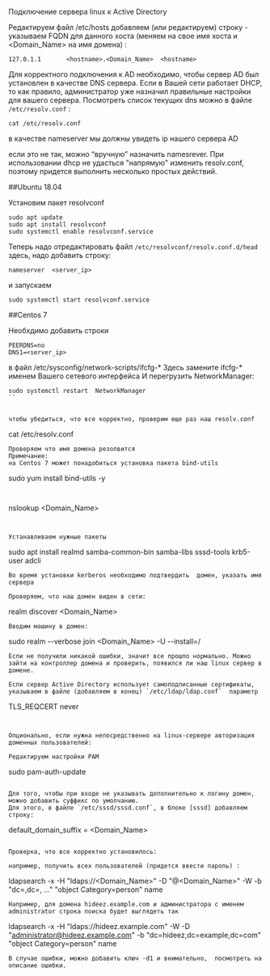 
Подключение сервера linux к Active Directory

Редактируем файл /etc/hosts добавляем (или редактируем) строку - указываем FQDN для данного хоста (меняем <hostname> на свое имя хоста и <Domain_Name> на имя домена)  :
```shell
127.0.1.1       <hostname>.<Domain_Name>  <hostname>
```
Для корректного подключения к AD необходимо,  чтобы сервер AD был установлен в качестве DNS сервера.
Если в Вашей сети работает DHCP, то как правило, администратор уже назначил
правильные настройки для вашего сервера. 
Посмотреть список текущих dns можно в файле `/etc/resolv.conf` :
```shell
cat /etc/resolv.conf 
```
в качестве nameserver
мы должны увидеть ip нашего сервера AD  

если это не так, можно “вручную” назначить namesrever. 
При использовании dhcp не удасться "напрямую" изменить resolv.conf, поэтому придется выполнить несколько простых действий.

##Ubuntu 18.04

Установим пакет resolvconf
```shell
sudo apt update
sudo apt install resolvconf
sudo systemctl enable resolvconf.service
```
Теперь надо отредактировать файл  `/etc/resolvconf/resolv.conf.d/head`
здесь, надо добавить строку:
```shell
nameserver  <server_ip>
```
и запускаем 
```shell
sudo systemctl start resolvconf.service
```
##Centos 7

Необхдимо добавить строки
```shell
PEERDNS=no
DNS1=<server_ip>
```
в файл /etc/sysconfig/network-scripts/ifcfg-* Здесь  замените ifcfg-* 
именем Вашего сетевого интерфейса
И перегрузить NetworkManager:
```
sudo systemctl restart  NetworkManager
``


чтобы убедиться, что все корректно, проверим еще раз наш resolv.conf
```
cat /etc/resolv.conf
```
Проверяем что имя домена резолвится
Примечание:
на Centos 7 может понадобиться установка пакета bind-utils
```
sudo yum install bind-utils -y
```


```
nslookup <Domain_Name>
```


Устанавливаем нужные пакеты
```
sudo apt install realmd samba-common-bin samba-libs sssd-tools krb5-user adcli
```
Во время установки kerberos необходимо подтвердить  домен, указать имя сервера     

Проверяем, что наш домен виден в сети:
```
realm discover <Domain_Name>
```
Вводим машину в домен:
```
sudo realm --verbose join <Domain_Name> -U <YourDomainAdmin> --install=/
```
Если не получили никакой ошибки, значит все прошло нормально. Можно зайти на контроллер домена и проверить, появился ли наш linux сервер в домене.

Если сервер Active Directory использует самоподписанные сертификаты,
указываем в файле (добавляем в конец) `/etc/ldap/ldap.conf`  параметр 
```
TLS_REQCERT never
```


Опционально, если нужна непосредственно на linux-сервере авторизация доменных пользователей: 

Редактируем настройки PAM
```
sudo pam-auth-update
```

Для того, чтобы при входе не указывать дополнительно к логину домен, 
можно добавить суффикс по умолчанию. 
Для этого, в файле `/etc/sssd/sssd.conf`, в блоке [sssd] добавляем строку:
```
default_domain_suffix = <Domain_Name>
```

Проверка, что все корректно установилось:

например, получить всех пользователей (придется ввести пароль) :   
```
ldapsearch -x -H "ldaps://<Domain_Name>" -D "<YourDomainAdmin>@<Domain_Name>" -W  -b "dc=<dc>,dc=<dc>, ..." "object
Category=person" name
```
Например, для домена hideez.example.com и администратора с именем administrator строка поиска будет выглядеть так
```
ldapsearch -x -H "ldaps://hideez.example.com" -W -D "administrator@hideez.example.com" -b "dc=hideez,dc=example,dc=com"  "object
Category=person" name
```
В случае ошибки, можно добавить ключ -d1 и внимательно,  посмотреть на описание ошибки.

